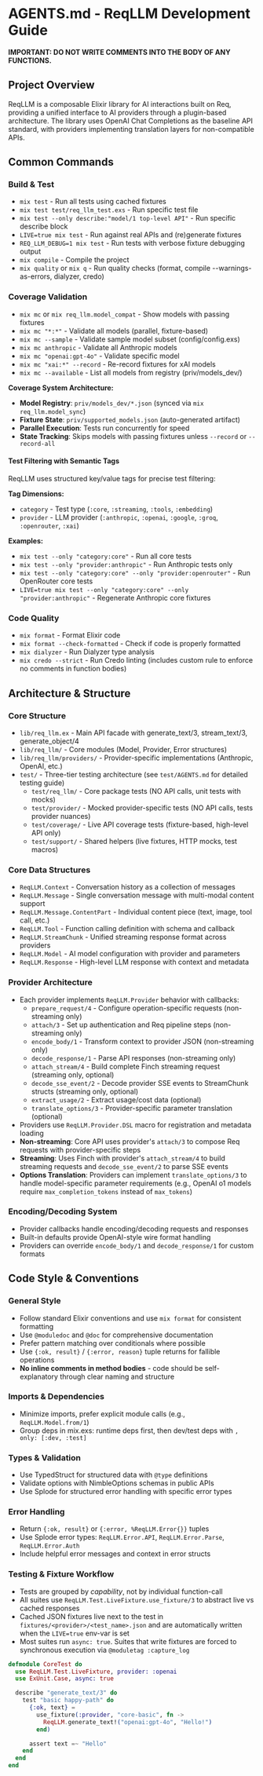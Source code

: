 # AGENTS.md - ReqLLM Development Guide

**IMPORTANT: DO NOT WRITE COMMENTS INTO THE BODY OF ANY FUNCTIONS.**

## Project Overview
ReqLLM is a composable Elixir library for AI interactions built on Req, providing a unified interface to AI providers through a plugin-based architecture. The library uses OpenAI Chat Completions as the baseline API standard, with providers implementing translation layers for non-compatible APIs.

## Common Commands

### Build & Test
- `mix test` - Run all tests using cached fixtures
- `mix test test/req_llm_test.exs` - Run specific test file
- `mix test --only describe:"model/1 top-level API"` - Run specific describe block
- `LIVE=true mix test` - Run against real APIs and (re)generate fixtures
- `REQ_LLM_DEBUG=1 mix test` - Run tests with verbose fixture debugging output
- `mix compile` - Compile the project
- `mix quality` or `mix q` - Run quality checks (format, compile --warnings-as-errors, dialyzer, credo)

### Coverage Validation
- `mix mc` or `mix req_llm.model_compat` - Show models with passing fixtures
- `mix mc "*:*"` - Validate all models (parallel, fixture-based)
- `mix mc --sample` - Validate sample model subset (config/config.exs)
- `mix mc anthropic` - Validate all Anthropic models
- `mix mc "openai:gpt-4o"` - Validate specific model
- `mix mc "xai:*" --record` - Re-record fixtures for xAI models
- `mix mc --available` - List all models from registry (priv/models_dev/)

**Coverage System Architecture:**
- **Model Registry**: `priv/models_dev/*.json` (synced via `mix req_llm.model_sync`)
- **Fixture State**: `priv/supported_models.json` (auto-generated artifact)
- **Parallel Execution**: Tests run concurrently for speed
- **State Tracking**: Skips models with passing fixtures unless `--record` or `--record-all`

#### Test Filtering with Semantic Tags
ReqLLM uses structured key/value tags for precise test filtering:

**Tag Dimensions:**
- `category` - Test type (`:core`, `:streaming`, `:tools`, `:embedding`)
- `provider` - LLM provider (`:anthropic`, `:openai`, `:google`, `:groq`, `:openrouter`, `:xai`)

**Examples:**
- `mix test --only "category:core"` - Run all core tests
- `mix test --only "provider:anthropic"` - Run Anthropic tests only
- `mix test --only "category:core" --only "provider:openrouter"` - Run OpenRouter core tests
- `LIVE=true mix test --only "category:core" --only "provider:anthropic"` - Regenerate Anthropic core fixtures

### Code Quality
- `mix format` - Format Elixir code
- `mix format --check-formatted` - Check if code is properly formatted
- `mix dialyzer` - Run Dialyzer type analysis
- `mix credo --strict` - Run Credo linting (includes custom rule to enforce no comments in function bodies)

## Architecture & Structure

### Core Structure
- `lib/req_llm.ex` - Main API facade with generate_text/3, stream_text/3, generate_object/4
- `lib/req_llm/` - Core modules (Model, Provider, Error structures)
- `lib/req_llm/providers/` - Provider-specific implementations (Anthropic, OpenAI, etc.)
- `test/` - Three-tier testing architecture (see `test/AGENTS.md` for detailed testing guide)
  - `test/req_llm/` - Core package tests (NO API calls, unit tests with mocks)
  - `test/provider/` - Mocked provider-specific tests (NO API calls, tests provider nuances)
  - `test/coverage/` - Live API coverage tests (fixture-based, high-level API only)
  - `test/support/` - Shared helpers (live fixtures, HTTP mocks, test macros)

### Core Data Structures
- `ReqLLM.Context` - Conversation history as a collection of messages
- `ReqLLM.Message` - Single conversation message with multi-modal content support
- `ReqLLM.Message.ContentPart` - Individual content piece (text, image, tool call, etc.)
- `ReqLLM.Tool` - Function calling definition with schema and callback
- `ReqLLM.StreamChunk` - Unified streaming response format across providers
- `ReqLLM.Model` - AI model configuration with provider and parameters
- `ReqLLM.Response` - High-level LLM response with context and metadata

### Provider Architecture
- Each provider implements `ReqLLM.Provider` behavior with callbacks:
  - `prepare_request/4` - Configure operation-specific requests (non-streaming only)
  - `attach/3` - Set up authentication and Req pipeline steps (non-streaming only)
  - `encode_body/1` - Transform context to provider JSON (non-streaming only)
  - `decode_response/1` - Parse API responses (non-streaming only)
  - `attach_stream/4` - Build complete Finch streaming request (streaming only, optional)
  - `decode_sse_event/2` - Decode provider SSE events to StreamChunk structs (streaming only, optional)
  - `extract_usage/2` - Extract usage/cost data (optional)
  - `translate_options/3` - Provider-specific parameter translation (optional)
- Providers use `ReqLLM.Provider.DSL` macro for registration and metadata loading
- **Non-streaming**: Core API uses provider's `attach/3` to compose Req requests with provider-specific steps
- **Streaming**: Uses Finch with provider's `attach_stream/4` to build streaming requests and `decode_sse_event/2` to parse SSE events
- **Options Translation**: Providers can implement `translate_options/3` to handle model-specific parameter requirements (e.g., OpenAI o1 models require `max_completion_tokens` instead of `max_tokens`)

### Encoding/Decoding System
- Provider callbacks handle encoding/decoding requests and responses
- Built-in defaults provide OpenAI-style wire format handling
- Providers can override `encode_body/1` and `decode_response/1` for custom formats

## Code Style & Conventions

### General Style
- Follow standard Elixir conventions and use `mix format` for consistent formatting
- Use `@moduledoc` and `@doc` for comprehensive documentation
- Prefer pattern matching over conditionals where possible
- Use `{:ok, result}` / `{:error, reason}` tuple returns for fallible operations
- **No inline comments in method bodies** - code should be self-explanatory through clear naming and structure

### Imports & Dependencies
- Minimize imports, prefer explicit module calls (e.g., `ReqLLM.Model.from/1`)
- Group deps in mix.exs: runtime deps first, then dev/test deps with `, only: [:dev, :test]`

### Types & Validation
- Use TypedStruct for structured data with `@type` definitions
- Validate options with NimbleOptions schemas in public APIs
- Use Splode for structured error handling with specific error types

### Error Handling
- Return `{:ok, result}` or `{:error, %ReqLLM.Error{}}` tuples
- Use Splode error types: `ReqLLM.Error.API`, `ReqLLM.Error.Parse`, `ReqLLM.Error.Auth`
- Include helpful error messages and context in error structs

### Testing & Fixture Workflow
- Tests are grouped by *capability*, not by individual function-call
- All suites use `ReqLLM.Test.LiveFixture.use_fixture/3` to abstract live vs cached responses
- Cached JSON fixtures live next to the test in `fixtures/<provider>/<test_name>.json` and are automatically written when the `LIVE=true` env-var is set
- Most suites run `async: true`. Suites that write fixtures are forced to synchronous execution via `@moduletag :capture_log`

```elixir
defmodule CoreTest do
  use ReqLLM.Test.LiveFixture, provider: :openai
  use ExUnit.Case, async: true

  describe "generate_text/3" do
    test "basic happy-path" do
      {:ok, text} =
        use_fixture(:provider, "core-basic", fn ->
          ReqLLM.generate_text!("openai:gpt-4o", "Hello!")
        end)

      assert text =~ "Hello"
    end
  end
end
```
